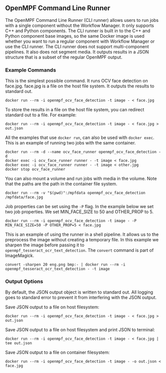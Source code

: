 ## OpenMPF Command Line Runner ##
The OpenMPF Command Line Runner (CLI runner) allows users to run jobs with a single component
without the Workflow Manager. It only supports C++ and Python components. The CLI runner is built
in to the C++ and Python component base images, so the same Docker image is used whether you
want to run a regular component with Workflow Manager or use the CLI runner. 
The CLI runner does not support multi-component pipelines. It also does not segment media. 
It outputs results in a JSON structure that is a subset of the regular OpenMPF output. 


### Example Commands ###

This is the simplest possible command. It runs OCV face detection on face.jpg. 
face.jpg is a file on the host file system. It outputs the results to standard out.
```shell script
docker run --rm -i openmpf_ocv_face_detection -t image - < face.jpg
```

To store the results in a file on the host file system, you can redirect standard out to a file.
For example:
```shell script
docker run --rm -i openmpf_ocv_face_detection -t image - < face.jpg > out.json
```


All the examples that use `docker run`, can also be used with `docker exec`.
This is an example of running two jobs with the same container.
```shell script
docker run --rm -d --name ocv_face_runner openmpf_ocv_face_detection -d
docker exec -i ocv_face_runner runner - -t image < face.jpg
docker exec -i ocv_face_runner runner - -t image < other.jpg
docker stop ocv_face_runner
```

You can also mount a volume and run jobs with media in the volume. Note that
the paths are the path in the container file system.
```shell script
docker run --rm -v "$(pwd)":/mpfdata openmpf_ocv_face_detection /mpfdata/face.jpg
```


Job properties can be set using the `-P` flag. In the example below we set two
job properties. We set MIN_FACE_SIZE to 50 and OTHER_PROP to 5.
```shell script
docker run --rm -i openmpf_ocv_face_detection -t image - -P MIN_FACE_SIZE=50 -P OTHER_PROP=5 < face.jpg
```

This is an example of using the runner in a shell pipeline. It allows us to the preprocess the 
image without creating a temporary file. In this example we sharpen the image before passing
it to `openmpf_tesseract_ocr_text_detection`. The `convert` command is part of ImageMagick.
```shell script
convert -sharpen 20 eng.png bmp:- | docker run --rm -i openmpf_tesseract_ocr_text_detection - -t image
```



### Output Options ###
By default, the JSON output object is written to standard out. 
All logging goes to standard error to prevent it from interfering with the
JSON output.

Save JSON output to a file on host filesystem:
```shell script
docker run --rm -i openmpf_ocv_face_detection -t image - < face.jpg > out.json
```

Save JSON output to a file on host filesystem and print JSON to terminal:
```shell script
docker run --rm -i openmpf_ocv_face_detection -t image - < face.jpg | tee out.json
```

Save JSON output to a file on container filesystem:
```shell script
docker run --rm -i openmpf_ocv_face_detection -t image - -o out.json < face.jpg
```



